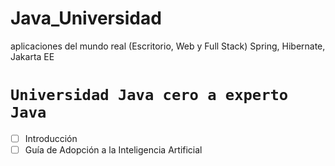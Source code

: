 # Java_Universidad
aplicaciones del mundo real (Escritorio, Web y Full Stack) Spring, Hibernate, Jakarta EE

# `Universidad Java cero a experto Java`
- [ ] Introducción
- [ ] Guía de Adopción a la Inteligencia Artificial
